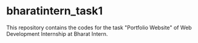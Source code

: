 # bharatintern_task1
This repository contains the codes for the task "Portfolio Website" of Web Development Internship at Bharat Intern.
